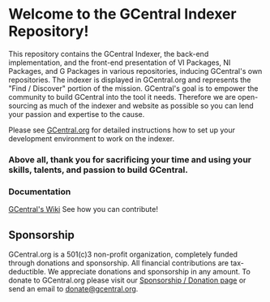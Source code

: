 # Welcome to the GCentral Indexer Repository!

This repository contains the GCentral Indexer, the back-end implementation, and the front-end presentation of VI Packages, NI Packages, and G Packages in various repositories, inducing GCentral's own repositories. The indexer is displayed in GCentral.org and represents the "Find / Discover" portion of the mission. 
GCentral's goal is to empower the community to build GCentral into the tool it needs. Therefore we are open-sourcing as much of the indexer and website as possible so you can lend your passion and expertise to the cause.

Please see [GCentral.org](https://www.gcentral.org/support/collaborate) for detailed instructions how to set up your development environment to work on the indexer.

### Above all, thank you for sacrificing your time and using your skills, talents, and passion to build GCentral.

### Documentation

[GCentral's Wiki](https://github.com/gcentral/Website/wiki)
See how you can contribute!

## Sponsorship
GCentral.org is a 501(c)3 non-profit organization, completely funded through donations and sponsorship. All financial contributions are tax-deductible. We appreciate donations and sponsorship in any amount. To donate to GCentral.org please visit our [Sponsorship / Donation page](https://www.gcentral.org/support/donate) or send an email to donate@gcentral.org.
